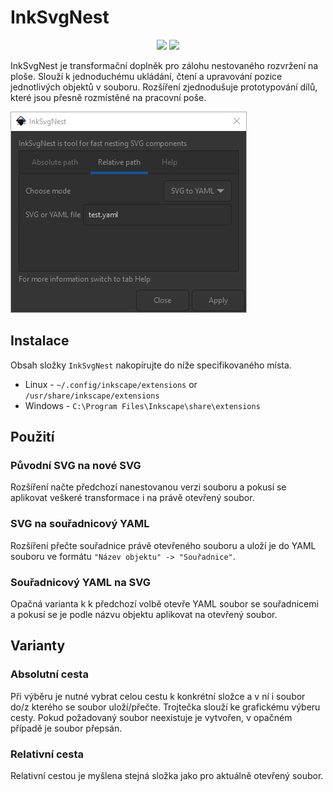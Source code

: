 # InkSvgNest

<p align="center">
<a href="https://hits.seeyoufarm.com"><img src="https://hits.seeyoufarm.com/api/count/incr/badge.svg?url=https%3A%2F%2Fgithub.com%2FJakubAndrysek%2FInkSvgNest&count_bg=%2379C83D&title_bg=%23555555&icon=&icon_color=%23E7E7E7&title=views&edge_flat=true"/></a>
<img src="https://img.shields.io/github/license/JakubAndrysek/InkSvgNest?style=flat-square">
</p>

InkSvgNest je transformační doplněk pro zálohu nestovaného rozvržení na ploše.
Slouží k jednoduchému ukládání, čtení a upravování pozice jednotlivých objektů v souboru.
Rozšíření zjednodušuje prototypování dílů, které jsou přesně rozmístěné na pracovní poše.

![](./media/app.png)

## Instalace
Obsah složky `InkSvgNest` nakopírujte do níže specifikovaného místa.

* Linux - `~/.config/inkscape/extensions` or `/usr/share/inkscape/extensions`
* Windows - `C:\Program Files\Inkscape\share\extensions`

## Použití

### Původní SVG na nové SVG
Rozšíření načte předchozí nanestovanou verzi souboru a pokusí se aplikovat veškeré transformace i na právě otevřený soubor.

### SVG na souřadnicový YAML
Rozšíření přečte souřadnice právě otevřeného souboru a uloží je do YAML souboru ve formátu `"Název objektu" -> "Souřadnice"`.

### Souřadnicový YAML na SVG
Opačná varianta k k předchozí volbě otevře YAML soubor se souřadnicemi a pokusí se je podle názvu objektu aplikovat na otevřený soubor.

## Varianty

### Absolutní cesta
Při výběru je nutné vybrat celou cestu k konkrétní složce a v ní i soubor do/z kterého se soubor uloží/přečte.
Trojtečka slouží ke grafickému výberu cesty.
Pokud požadovaný soubor neexistuje je vytvořen, v opačném případě je soubor přepsán.

### Relativní cesta
Relativní cestou je myšlena stejná složka jako pro aktuálně otevřený soubor.